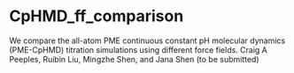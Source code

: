 # CpHMD_ff_comparison
We compare the all-atom PME continuous constant pH molecular dynamics (PME-CpHMD) titration simulations using different force fields.
Craig A Peeples, Ruibin Liu, Mingzhe Shen, and Jana Shen (to be submitted)
